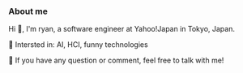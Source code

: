 ### About me 
Hi 👋, I'm ryan, a software engineer at Yahoo!Japan in Tokyo, Japan.  

🌱 Intersted in: AI, HCI, funny technologies

💬 If you have any question or comment, feel free to talk with me!




<!--
**HeroadZ/HeroadZ** is a ✨ _special_ ✨ repository because its `README.md` (this file) appears on your GitHub profile.

Here are some ideas to get you started:

- 🔭 I’m currently studing on ...
- 🌱 I’m currently learning ...
- 👯 I’m looking to collaborate on ...
- 🤔 I’m looking for help with ...
- 💬 Ask me about ...
- 📫 How to reach me: ...
- 😄 Pronouns: ...
- ⚡ Fun fact: ...
-->
